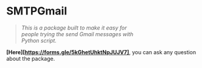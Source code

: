 # **SMTPGmail**
> _This is a package built to make it easy for  
people trying the send Gmail messages with  
Python script._

**[Here][https://forms.gle/5kGhetUhktNpJUJV7]**, you can ask any question about the package.

